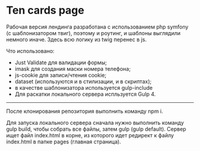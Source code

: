 # Ten cards page

Рабочая версия лендинга разработана с использованием php symfony (с шаблонизатором твиг), поэтому и роутинг, и шаблоны выглядили немного иначе. Здесь всю логику из twig перенес в js.

Что использовано:

- Just Validate для валидации формы;
- imask для создания маски номера телефона;
- js-cookie для записи/чтения cookie;
- dataset (используются и в стилизации, и в скриптах);
- в качестве шаблонизатора используется gulp-include
- Для раскатки локального сервера испльзуется Gulp 4.

___

После клонирования репозитория выполнить команду npm i.

Для запуска локального сервера сначала нужно выполнить команду gulp build, чтобы собрать все файлы, затем gulp (gulp default). Сервер ищет файл index.html в корне, из которого идет редирект к файлу index.html в папке pages (главная страница).
